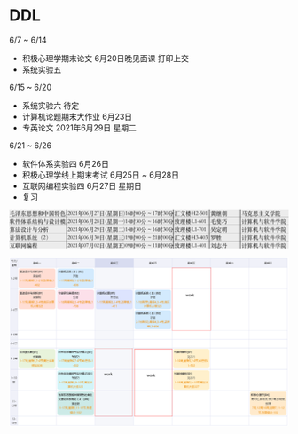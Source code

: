 # DDL

6/7 ~ 6/14

* 积极心理学期末论文 6月20日晚见面课 打印上交
* 系统实验五

6/15 ~ 6/20

* 系统实验六 待定
* 计算机论题期末大作业 6月23日
* 专英论文 2021年6月29日 星期二

6/21 ~ 6/26

* 软件体系实验四 6月26日
* 积极心理学线上期末考试 6月25日 ~ 6月28日
* 互联网编程实验四 6月27日 星期日
* 复习

![image-20210603161750923](picture/image-20210603161750923.png)

![课表](picture/lession.png)